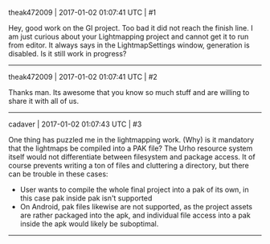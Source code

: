 theak472009 | 2017-01-02 01:07:41 UTC | #1

Hey, good work on the GI project. Too bad it did not reach the finish line.
I am just curious about your Lightmapping project and cannot get it to run from editor. It always says in the LightmapSettings window, generation is disabled. Is it still work in progress?

-------------------------

theak472009 | 2017-01-02 01:07:41 UTC | #2

Thanks man.
Its awesome that you know so much stuff and are willing to share it with all of us.

-------------------------

cadaver | 2017-01-02 01:07:43 UTC | #3

One thing has puzzled me in the lightmapping work. (Why) is it mandatory that the lightmaps be compiled into a PAK file? The Urho resource system itself would not differentiate between filesystem and package access. It of course prevents writing a ton of files and cluttering a directory, but there can be trouble in these cases:

- User wants to compile the whole final project into a pak of its own, in this case pak inside pak isn't supported
- On Android, pak files likewise are not supported, as the project assets are rather packaged into the apk, and individual file access into a pak inside the apk would likely be suboptimal.

-------------------------

